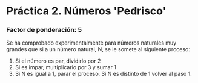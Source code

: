 # Práctica 2. Números 'Pedrisco'
### Factor de ponderación: 5
Se ha comprobado experimentalmente para números naturales muy grandes que si a un número natural, N, se le somete al siguiente proceso:
 1. Si el número es par, dividirlo por 2
 2. Si es impar, multiplicarlo por 3 y sumar 1
 3. Si N es igual a 1, parar el proceso. Si N es distinto de 1 volver al paso 1.

<!--stackedit_data:
eyJoaXN0b3J5IjpbLTI2MDYwNDYwNl19
-->